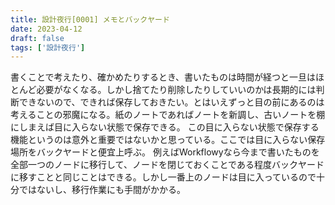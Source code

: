 ```yaml
---
title: 設計夜行[0001] メモとバックヤード
date: 2023-04-12
draft: false
tags: ['設計夜行']
---
```


書くことで考えたり、確かめたりするとき、書いたものは時間が経つと一旦はほとんど必要がなくなる。しかし捨てたり削除したりしていいのかは長期的には判断できないので、できれば保存しておきたい。とはいえずっと目の前にあるのは考えることの邪魔になる。紙のノートであればノートを新調し、古いノートを棚にしまえば目に入らない状態で保存できる。
この目に入らない状態で保存する機能というのは意外と重要ではないかと思っている。ここでは目に入らない保存場所をバックヤードと便宜上呼ぶ。
例えばWorkflowyなら今まで書いたものを全部一つのノードに移行して、ノードを閉じておくことである程度バックヤードに移すことと同じことはできる。しかし一番上のノードは目に入っているので十分ではないし、移行作業にも手間がかかる。